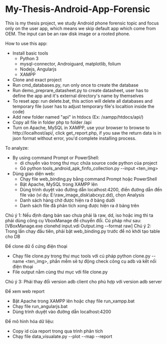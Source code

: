 # My-Thesis-Android-App-Forensic
This is my thesis project, we study Android phone forensic topic and focus only on the user app, which means we skip default app which come from OEM. The input can be an raw disk image or a rooted phone.

How to use this app:
- Install basic tools
  - Python 3
  - mysql-connector, Androiguard, matplotlib, folium
  - Nodejs, Angularjs
  - XAMPP
- Clone and exact project
- Run cmd_databases.py, run only once to create the database
- Run demo_preprare_datasheet.py to create datasheet, user has to define the app and it's external directory's name by themselves
- To reset app: run delete.bat, this action will delete all databases and temporary file (user has to adjust temporary file's localtion inside the code)
- Add new folder named "api" in htdocs (Ex: /xampp/htdocs/api/)
- Copy all file in folder php to folder /api
- Turn on Apache, MySQL in XAMPP, use your browser to browse to http://localhost/api/, click get_report.php, if you saw the return data is in json format without error, you'd complete installing process.

To analyze:
- By using command Prompt or PowerShell:
  + di chuyển vào trong thư mục chứa source code python của project
  + Gõ python tools_android_apk_finfo_collection.py --input <ten_img>
- Dùng giao diện web:
  + Chạy file web_binding.py bằng command Prompt hoặc PowerShell
  + Bật Apache, MySQL trong XAMPP lên
  + Dùng trình duyệt vào đường dẫn localhost:4200, điền đường dẫn đến file vào (ví dụ: E:\raw_image_disk\abcxyz.dd), chọn Analysis
  + Danh sách hàng chờ được hiện ra ở bảng dưới
  + Danh sách file đã phân tích xong được hiện ra ở bảng trên

Chú ý 1: Nếu định dạng bản sao chưa phải là raw, dd, iso hoặc img thì ta phải dùng công cụ VboxManage để chuyển đổi. Cú pháp như sau:
[VBoxManage.exe clonehd input.vdi Output.img --format raw]
Chú ý 2: Trong lần chạy đầu tiên, phải bật web_binding.py trước để nó khởi tạo table cho DB

Để clone dữ ổ cứng điện thoại
- Chạy file clone.py trong thư mục tools với cú pháp python clone.py --name <ten_img>, phần mềm sẽ tự động check công cụ adb và kết nối điện thoại
- File output nằm cùng thư mục với file clone.py

Chú ý 3: Phải thay đổi version adb client cho phù hợp với version adb server

Để xem web report
- Bật Apache trong XAMPP lên hoặc chạy file run_xampp.bat
- Chạy file run_angularjs.bat
- Dùng trình duyệt vào đường dẫn localhost:4200

Để mô hình hóa dữ liệu:
- Copy id của report trong qua trình phân tích
- Chạy file data_visualate.py --plot --map --report <report id>
